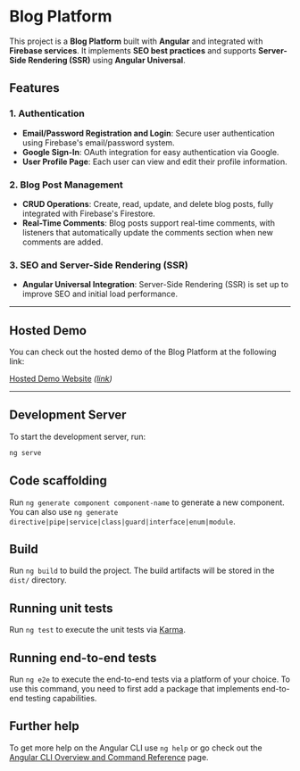 # Blog Platform

This project is a **Blog Platform** built with **Angular** and integrated with **Firebase services**. It implements **SEO best practices** and supports **Server-Side Rendering (SSR)** using **Angular Universal**.

## Features

### 1. Authentication

- **Email/Password Registration and Login**: Secure user authentication using Firebase's email/password system.
- **Google Sign-In**: OAuth integration for easy authentication via Google.
- **User Profile Page**: Each user can view and edit their profile information.

### 2. Blog Post Management

- **CRUD Operations**: Create, read, update, and delete blog posts, fully integrated with Firebase's Firestore.
- **Real-Time Comments**: Blog posts support real-time comments, with listeners that automatically update the comments section when new comments are added.

### 3. SEO and Server-Side Rendering (SSR)

- **Angular Universal Integration**: Server-Side Rendering (SSR) is set up to improve SEO and initial load performance.

---

## Hosted Demo

You can check out the hosted demo of the Blog Platform at the following link:

[Hosted Demo Website](#) _([link](https://blog-app-lab.web.app/sign-in))_

---

## Development Server

To start the development server, run:

```bash
ng serve
```

## Code scaffolding

Run `ng generate component component-name` to generate a new component. You can also use `ng generate directive|pipe|service|class|guard|interface|enum|module`.

## Build

Run `ng build` to build the project. The build artifacts will be stored in the `dist/` directory.

## Running unit tests

Run `ng test` to execute the unit tests via [Karma](https://karma-runner.github.io).

## Running end-to-end tests

Run `ng e2e` to execute the end-to-end tests via a platform of your choice. To use this command, you need to first add a package that implements end-to-end testing capabilities.

## Further help

To get more help on the Angular CLI use `ng help` or go check out the [Angular CLI Overview and Command Reference](https://angular.dev/tools/cli) page.
